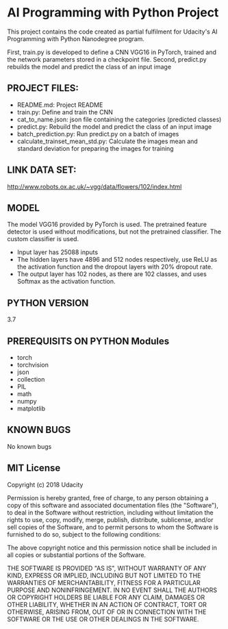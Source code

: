 # AI Programming with Python Project

This project contains the code created as partial fulfilment for Udacity's AI Programming with Python Nanodegree program.

First, train.py is developed to define a CNN VGG16 in PyTorch, trained and the network parameters stored in a checkpoint file. Second, predict.py rebuilds the model and predict the class of an input image

## PROJECT FILES:
- README.md: Project README
- train.py: Define and train the CNN
- cat_to_name.json: json file containing the categories (predicted classes)
- predict.py: Rebuild the model and predict the class of an input image
- batch_prediction.py: Run predict.py on a batch of images
- calculate_trainset_mean_std.py: Calculate the images mean and standard deviation for preparing the images for training

## LINK DATA SET:
http://www.robots.ox.ac.uk/~vgg/data/flowers/102/index.html

## MODEL
The model VGG16 provided by PyTorch is used. The pretrained feature detector is used without modifications, but not the pretrained classifier. The custom classifier is used.
- Input layer has 25088 inputs
- The hidden layers have 4896 and 512 nodes respectively, use ReLU as the activation function and the dropout layers with 20% dropout rate.
- The output layer has 102 nodes, as there are 102 classes, and uses Softmax as the activation function.

## PYTHON VERSION
3.7

## PREREQUISITS ON PYTHON Modules
- torch
- torchvision
- json
- collection
- PIL
- math
- numpy
- matplotlib

## KNOWN BUGS
No known bugs

## MIT License

Copyright (c) 2018 Udacity

Permission is hereby granted, free of charge, to any person obtaining a copy
of this software and associated documentation files (the "Software"), to deal
in the Software without restriction, including without limitation the rights
to use, copy, modify, merge, publish, distribute, sublicense, and/or sell
copies of the Software, and to permit persons to whom the Software is
furnished to do so, subject to the following conditions:

The above copyright notice and this permission notice shall be included in all
copies or substantial portions of the Software.

THE SOFTWARE IS PROVIDED "AS IS", WITHOUT WARRANTY OF ANY KIND, EXPRESS OR
IMPLIED, INCLUDING BUT NOT LIMITED TO THE WARRANTIES OF MERCHANTABILITY,
FITNESS FOR A PARTICULAR PURPOSE AND NONINFRINGEMENT. IN NO EVENT SHALL THE
AUTHORS OR COPYRIGHT HOLDERS BE LIABLE FOR ANY CLAIM, DAMAGES OR OTHER
LIABILITY, WHETHER IN AN ACTION OF CONTRACT, TORT OR OTHERWISE, ARISING FROM,
OUT OF OR IN CONNECTION WITH THE SOFTWARE OR THE USE OR OTHER DEALINGS IN THE
SOFTWARE.

